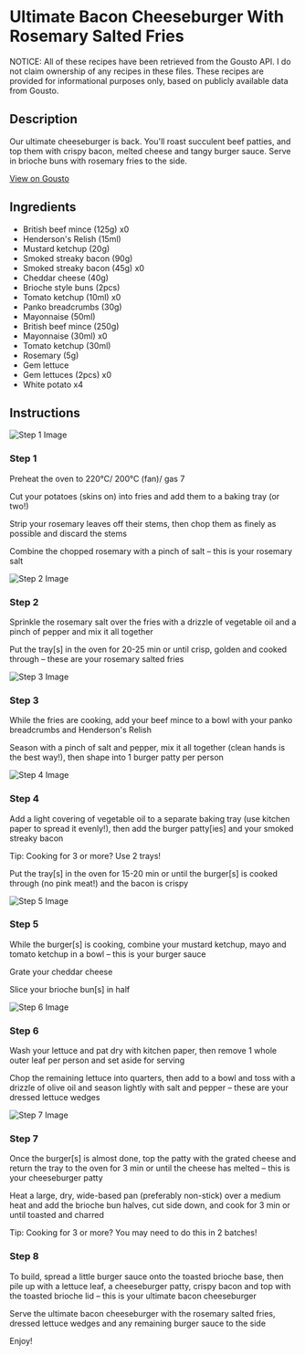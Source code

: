 # Ultimate Bacon Cheeseburger With Rosemary Salted Fries

NOTICE: All of these recipes have been retrieved from the Gousto API. I do not claim ownership of any recipes in these files. These recipes are provided for informational purposes only, based on publicly available data from Gousto.

## Description

Our ultimate cheeseburger is back. You'll roast succulent beef patties, and top them with crispy bacon, melted cheese and tangy burger sauce. Serve in brioche buns with rosemary fries to the side. 

[View on Gousto](https://www.gousto.co.uk/recipes/cookbook/ultimate-cheeseburger-with-bacon-rosemary-fries)

## Ingredients

- British beef mince (125g) x0
- Henderson's Relish (15ml)
- Mustard ketchup (20g)
- Smoked streaky bacon (90g)
- Smoked streaky bacon (45g) x0
- Cheddar cheese (40g)
- Brioche style buns (2pcs)
- Tomato ketchup (10ml) x0
- Panko breadcrumbs (30g)
- Mayonnaise (50ml)
- British beef mince (250g)
- Mayonnaise (30ml) x0
- Tomato ketchup (30ml)
- Rosemary (5g)
- Gem lettuce
- Gem lettuces (2pcs) x0
- White potato x4

## Instructions

![Step 1 Image](https://production-media.gousto.co.uk/cms/recipe-step-image/2120.-step-1-x200.jpg)

### Step 1

Preheat the oven to 220°C/ 200°C (fan)/ gas 7

Cut your potatoes (skins on) into fries and add them to a baking tray (or two!)

Strip your rosemary leaves off their stems, then chop them as finely as possible and discard the stems

Combine the chopped rosemary with a pinch of salt – this is your rosemary salt

![Step 2 Image](https://production-media.gousto.co.uk/cms/recipe-step-image/2120.-step-2-x200.jpg)

### Step 2

Sprinkle the rosemary salt over the fries with a drizzle of vegetable oil and a pinch of pepper and mix it all together

Put the tray[s] in the oven for 20-25 min or until crisp, golden and cooked through – these are your rosemary salted fries

![Step 3 Image](https://production-media.gousto.co.uk/cms/recipe-step-image/2120.-step-3-x200.jpg)

### Step 3

While the fries are cooking, add your beef mince to a bowl with your panko breadcrumbs and Henderson's Relish

Season with a pinch of salt and pepper, mix it all together (clean hands is the best way!), then shape into 1 burger patty per person

![Step 4 Image](https://production-media.gousto.co.uk/cms/recipe-step-image/2120.-step-4-1-x200.jpg)

### Step 4

Add a light covering of vegetable oil to a separate baking tray (use kitchen paper to spread it evenly!), then add the burger patty[ies] and your smoked streaky bacon

Tip: Cooking for 3 or more? Use 2 trays!

Put the tray[s] in the oven for 15-20 min or until the burger[s] is cooked through (no pink meat!) and the bacon is crispy

![Step 5 Image](https://production-media.gousto.co.uk/cms/recipe-step-image/2120.-step-5-1-x200.jpg)

### Step 5

While the burger[s] is cooking, combine your mustard ketchup, mayo and tomato ketchup in a bowl – this is your burger sauce

Grate your cheddar cheese

Slice your brioche bun[s] in half

![Step 6 Image](https://production-media.gousto.co.uk/cms/recipe-step-image/Step-6-copy-1619432547605-x200.jpg)

### Step 6

Wash your lettuce and pat dry with kitchen paper, then remove 1 whole outer leaf per person and set aside for serving

Chop the remaining lettuce into quarters, then add to a bowl and toss with a drizzle of olive oil and season lightly with salt and pepper – these are your dressed lettuce wedges

![Step 7 Image](https://production-media.gousto.co.uk/cms/recipe-step-image/2120.-step-7-1-x200.jpg)

### Step 7

Once the burger[s] is almost done, top the patty with the grated cheese and return the tray to the oven for 3 min or until the cheese has melted – this is your cheeseburger patty

Heat a large, dry, wide-based pan (preferably non-stick) over a medium heat and add the brioche bun halves, cut side down, and cook for 3 min or until toasted and charred

Tip: Cooking for 3 or more? You may need to do this in 2 batches!

### Step 8

To build, spread a little burger sauce onto the toasted brioche base, then pile up with a lettuce leaf, a cheeseburger patty, crispy bacon and top with the toasted brioche lid – this is your ultimate bacon cheeseburger

Serve the ultimate bacon cheeseburger with the rosemary salted fries, dressed lettuce wedges and any remaining burger sauce to the side

Enjoy!

